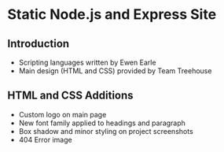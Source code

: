 # Static Node.js and Express Site

## Introduction

* Scripting languages written by Ewen Earle
* Main design (HTML and CSS) provided by Team Treehouse

## HTML and CSS Additions

* Custom logo on main page
* New font family applied to headings and paragraph
* Box shadow and minor styling on project screenshots
* 404 Error image